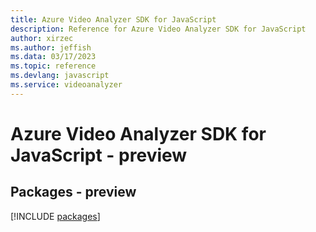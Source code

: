 ```yaml
---
title: Azure Video Analyzer SDK for JavaScript
description: Reference for Azure Video Analyzer SDK for JavaScript
author: xirzec
ms.author: jeffish
ms.data: 03/17/2023
ms.topic: reference
ms.devlang: javascript
ms.service: videoanalyzer
---
```

# Azure Video Analyzer SDK for JavaScript - preview
## Packages - preview
[!INCLUDE [packages](video-analyzer-index.md)]